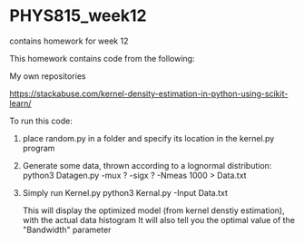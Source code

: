 # PHYS815_week12
contains homework for week 12


This homework contains code from the following:

My own repositories

https://stackabuse.com/kernel-density-estimation-in-python-using-scikit-learn/


To run this code:

1. place random.py in a folder and specify its location in the kernel.py program

2. Generate some data, thrown according to a lognormal distribution: python3 Datagen.py -mux ? -sigx ? -Nmeas 1000 > Data.txt

2. Simply run Kernel.py
    python3 Kernal.py -Input Data.txt
    
    This will display the optimized model (from kernel denstiy estimation), with the actual data histogram
    It will also tell you the optimal value of the "Bandwidth" parameter
